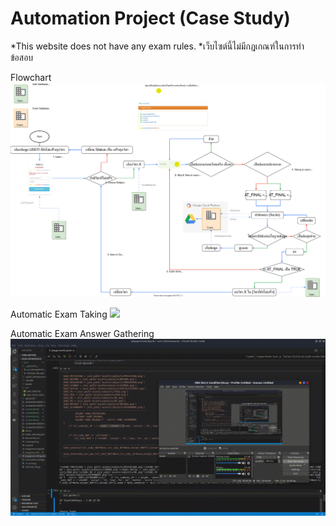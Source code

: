 # Automation Project (Case Study)

*This website does not have any exam rules.
*เว็บไซต์นี้ไม่มีกฎเกณฑ์ในการทำข้อสอบ

Flowchart
![](sornflowchart1.svg)

Automatic Exam Taking
![](1_AUTO_TEST.gif)

Automatic Exam Answer Gathering
![](2_AUTO_GATHER.gif)
